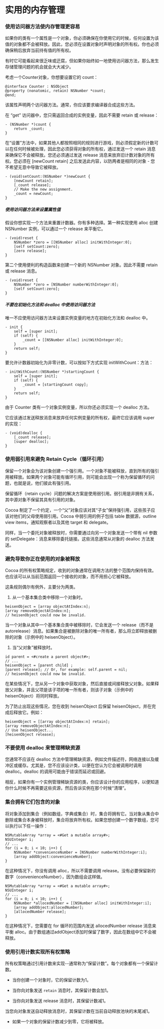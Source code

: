 # 实用的内存管理

### 使用访问器方法使内存管理更容易

如果你的类有一个属性是一个对象，你必须确保在你使用它的时候，任何设置为该值的对象都不会被释放。因此，您必须在设置对象时声明对象的所有权。你也必须确保稍后放弃当前持有值的所有权。

有时它可能看起来很乏味或迂腐，但如果你始终如一地使用访问器方法，那么发生存储管理问题的机会就会大大减少。

考虑一个Counter对象，你想要设置它的 count：

```
@interface Counter : NSObject
@property (nonatomic, retain) NSNumber *count;
@end;
```

该属性声明两个访问器方法。通常，你应该要求编译器合成这些方法。

在 “get” 访问器中，您只需返回合成的实例变量，因此不需要 retain 或 release：

```
- (NSNumber *)count {
    return _count;
}
```

在“设置”方法中，如果其他人都按照相同的规则进行游戏，则必须假定新的计数可以在任何时候被处理，因此您必须获得对象的所有权，通过发送一个 retain 消息来确保它不会被释放。您还必须通过发送 release 消息来放弃旧计数对象的所有权。您必须在 \[newCount retain\] 之后发送此内容，以防两者是相同的对象 - 您不希望无意中导致它被释放。

```
- (void)setCount:(NSNumber *)newCount {
    [newCount retain];
    [_count release];
    // Make the new assignment.
    _count = newCount;
}
```

##### 使用访问器方法来设置属性值

假设你想实现一个方法来重置计数器。你有多种选择。第一种实现使用 alloc 创建 NSNumber 实例，可以通过一个 release 来平衡它。

```
- (void)reset {
    NSNumber *zero = [[NSNumber alloc] initWithInteger:0];
    [self setCount:zero];
    [zero release];
}
```

第二个使用便利的构造函数来创建一个新的 NSNumber 对象。因此不需要 retain 或 release 消息。

```
- (void)reset {
    NSNumber *zero = [NSNumber numberWithInteger:0];
    [self setCount:zero];
}
```

##### 不要在初始化方法和 dealloc 中使用访问器方法

唯一不应使用访问器方法来设置实例变量的地方在初始化方法和 dealloc 中。

```
- init {
    self = [super init];
    if (self) {
        _count = [[NSNumber alloc] initWithInteger:0];
    }
    return self;
}
```

要允许计数器初始化为非零计数，可以按如下方式实现 initWithCount：方法：

```
- initWithCount:(NSNumber *)startingCount {
    self = [super init];
    if (self) {
        _count = [startingCount copy];
    }
    return self;
}
```

由于 Counter 类有一个对象实例变量，所以你还必须实现一个 dealloc 方法。

它应该通过发送释放消息来放弃任何实例变量的所有权，最终它应该调用 super 的实现：

```
- (void)dealloc {
    [_count release];
    [super dealloc];
}
```

### 使用弱引用来避免 Retain Cycle（循环引用）

保留一个对象会为该对象创建一个强引用。一个对象不能被释放，直到所有的强引用被释放。如果两个对象可能有循环引用，则可能会出现一个称为保留循环的问题，也就是说，他们彼此有强引用。

保留循环（retain cycle）问题的解决方案是使用弱引用。弱引用是非拥有关系，其中源对象不保留其具有引用的对象。

Cocoa 制定了一个约定，一个“父”对象应该对其“子女”保持强引用，这些孩子应该对他们的父母使用弱引用。Cocoa 中弱引用的例子包括 table 数据源，outline view items，通知观察者以及其他 target 和 delegate。

同样，当一个委托对象被释放时，你需要通过向另一个对象发送一个带有 nil 参数的 setDelegate：消息来移除委托链接。这些消息通常从对象的 dealloc 方法发送。

### 避免导致你正在使用的对象被释放

Cocoa 的所有权策略规定，收到的对象通常在调用方法的整个范围内保持有效。也应该可以从当前范围返回一个接收的对象，而不用担心它被释放。

这条规则偶尔有例外，主要分为两类。

1. 从一个基本集合类中移除一个对象时。

```
heisenObject = [array objectAtIndex:n];
[array removeObjectAtIndex:n];
// heisenObject could now be invalid.
```

当一个对象从其中一个基本集合类中被移除时，它会发送一个 release（而不是 autorelease）消息。如果集合是被删除对象的唯一所有者，那么将立即释放被删除的对象（示例中的 heisenObject）。

1. 当“父对象”被释放时。

```
id parent = <#create a parent object#>;
// ...
heisenObject = [parent child] ;
[parent release]; // Or, for example: self.parent = nil;
// heisenObject could now be invalid.
```

在某些情况下，您从另一个对象中获取对象，然后直接或间接释放父对象。如果释放父对象，并且父项是该子项的唯一所有者，则该子对象（示例中的 heisenObject）将同时释放。

为了防止出现这些情况，您在收到 heisenObject 后保留 heisenObject，并在完成后释放它。例如：

```
heisenObject = [[array objectAtIndex:n] retain];
[array removeObjectAtIndex:n];
// Use heisenObject...
[heisenObject release];
```

### 不要使用 dealloc 来管理稀缺资源

您通常不应该在 dealloc 方法中管理稀缺资源，例如文件描述符，网络连接以及缓冲区或缓存。尤其是，您不应该设计类，以便在您认为它会被调用时调用 dealloc。dealloc 的调用可能由于错误而延迟或回避。

相反，如果你有一个实例管理稀缺资源的类，你应该设计你的应用程序，以便知道你什么时候不再需要这些资源，然后告诉实例在那个时候“清理”。

### 集合拥有它们包含的对象

将对象添加到集合（例如数组，字典或集合）时，集合将拥有它。当对象从集合中删除或集合本身被释放时，集合将放弃所有权。如果您想创建一个数字数组，您可以执行以下任一操作：

```
NSMutableArray *array = <#Get a mutable array#>;
NSUInteger i;
// ...
for (i = 0; i < 10; i++) {
    NSNumber *convenienceNumber = [NSNumber numberWithInteger:i];
    [array addObject:convenienceNumber];
}
```

在这种情况下，你没有调用 alloc，所以不需要调用 release。没有必要保留新的数字（convenienceNumber），因为数组会这样做。

```
NSMutableArray *array = <#Get a mutable array#>;
NSUInteger i;
// ...
for (i = 0; i < 10; i++) {
    NSNumber *allocedNumber = [[NSNumber alloc] initWithInteger:i];
    [array addObject:allocedNumber];
    [allocedNumber release];
}
```

在这种情况下，您需要在 for 循环的范围内发送 allocedNumber release 消息来平衡 alloc。由于数组通过addObject添加时保留了数字，因此在数组中它不会被释放。

### 使用引用计数实现所有权策略

所有权策略通过引用计数来实现--通常称为“保留计数”。每个对象都有一个保留计数。

* 当你创建一个对象时，它的保留计数为1。

* 当你向对象发送 `retain` 消息时，其保留计数会加1。

* 当你向对象发送 release 消息时，其保留计数减1。

当您向对象发送自动释放消息时，其保留计数在当前自动释放池块的末尾减1。

* 如果一个对象的保留计数减少到零，它将被释放。



